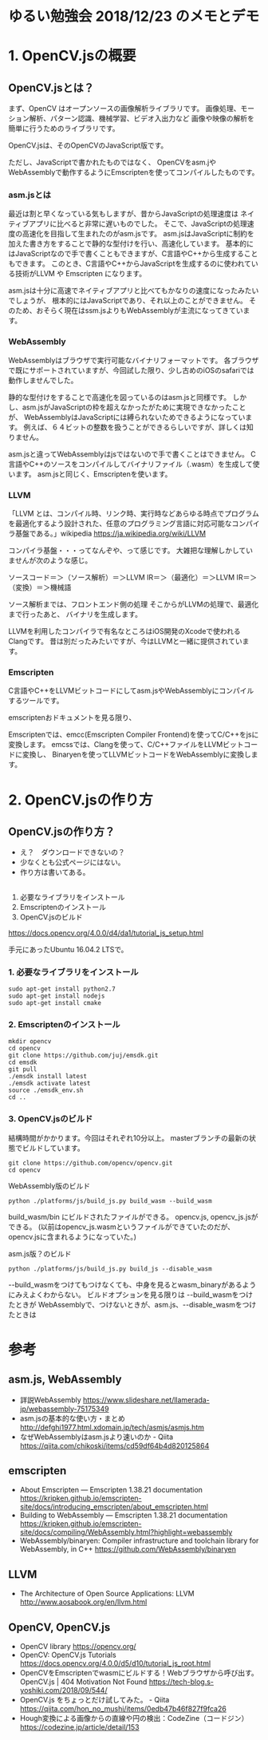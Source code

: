# ゆるい勉強会 2018/12/23 のメモとデモ

# 1. OpenCV.jsの概要

## OpenCV.jsとは？
まず、OpenCV はオープンソースの画像解析ライブラリです。
画像処理、モーション解析、パターン認識、機械学習、ビデオ入出力など
画像や映像の解析を簡単に行うためのライブラリです。

OpenCV.jsは、そのOpenCVのJavaScript版です。

ただし、JavaScriptで書かれたものではなく、
OpenCVをasm.jやWebAssemblyで動作するようにEmscriptenを使ってコンパイルしたものです。


### asm.jsとは
最近は割と早くなっている気もしますが、昔からJavaScriptの処理速度は
ネイティブアプリに比べると非常に遅いものでした。
そこで、JavaScriptの処理速度の高速化を目指して生まれたのがasm.jsです。
asm.jsはJavaScriptに制約を加えた書き方をすることで静的な型付けを行い、高速化しています。
基本的にはJavaScriptなので手で書くこともできますが、C言語やC++から生成することもできます。
このとき、C言語やC++からJavaScriptを生成するのに使われている技術がLLVM や Emscripten になります。

asm.jsは十分に高速でネイティブアプリと比べてもかなりの速度になったみたいでしょうが、
根本的にはJavaScriptであり、それ以上のことができません。
そのため、おそらく現在はssm.jsよりもWebAssemblyが主流になってきています。


### WebAssembly
WebAssemblyはブラウザで実行可能なバイナリフォーマットです。
各ブラウザで既にサポートされていますが、今回試した限り、少し古めのiOSのsafariでは動作しませんでした。

静的な型付けをすることで高速化を図っているのはasm.jsと同様です。
しかし、asm.jsがJavaScriptの枠を超えなかったがために実現できなかったことが、
WebAssemblyはJavaScriptには縛られないためできるようになっています。
例えば、６４ビットの整数を扱うことができるらしいですが、詳しくは知りません。

asm.jsと違ってWebAssemblyはjsではないので手で書くことはできません。
C言語やC++のソースをコンパイルしてバイナリファイル（.wasm）を生成して使います。
asm.jsと同じく、Emscriptenを使います。


### LLVM
「LLVM とは、コンパイル時、リンク時、実行時などあらゆる時点でプログラムを最適化するよう設計された、任意のプログラミング言語に対応可能なコンパイラ基盤である。」wikipedia https://ja.wikipedia.org/wiki/LLVM

コンパイラ基盤・・・ってなんぞや、って感じです。
大雑把な理解しかしていませんが次のような感じ。

ソースコード＝＞（ソース解析）＝＞LLVM IR＝＞（最適化）＝＞LLVM IR＝＞（変換）＝＞機械語

ソース解析までは、フロントエンド側の処理
そこからがLLVMの処理で、最適化まで行ったあと、
バイナリを生成します。

LLVMを利用したコンパイラで有名なところはiOS開発のXcodeで使われるClangです。
昔は別だったみたいですが、今はLLVMと一緒に提供されています。


### Emscripten
C言語やC++をLLVMビットコードにしてasm.jsやWebAssemblyにコンパイルするツールです。

emscriptenおドキュメントを見る限り、

Emscriptenでは、emcc(Emscripten Compiler Frontend)を使ってC/C++をjsに変換します。
emcssでは、Clangを使って、C/C++ファイルをLLVMビットコードに変換し、 Binaryenを使ってLLVMビットコードをWebAssemblyに変換します。


# 2. OpenCV.jsの作り方

## OpenCV.jsの作り方？

* え？　ダウンロードできないの？
* 少なくとも公式ページにはない。
* 作り方は書いてある。

## 

1. 必要なライブラリをインストール
2. Emscriptenのインストール
3. OpenCV.jsのビルド

https://docs.opencv.org/4.0.0/d4/da1/tutorial_js_setup.html


手元にあったUbuntu 16.04.2 LTSで。

### 1. 必要なライブラリをインストール

```
sudo apt-get install python2.7
sudo apt-get install nodejs
sudo apt-get install cmake
```

### 2. Emscriptenのインストール

```
mkdir opencv
cd opencv
git clone https://github.com/juj/emsdk.git
cd emsdk
git pull
./emsdk install latest
./emsdk activate latest
source ./emsdk_env.sh
cd ..
```


### 3. OpenCV.jsのビルド
結構時間がかかります。今回はそれぞれ10分以上。
masterブランチの最新の状態でビルドしています。

```
git clone https://github.com/opencv/opencv.git
cd opencv
```


WebAssembly版のビルド
```
python ./platforms/js/build_js.py build_wasm --build_wasm
```

build_wasm/bin にビルドされたファイルができる。
opencv.js, opencv_js.jsができる。
(以前はopencv_js.wasmというファイルができていたのだが、opencv.jsに含まれるようになっていた。)



asm.js版？のビルド
```
python ./platforms/js/build_js.py build_js --disable_wasm
```

--build_wasmをつけてもつけなくても、中身を見るとwasm_binaryがあるようにみえよくわからない。
ビルドオプションを見る限りは --build_wasmをつけたときが WebAssemblyで、つけないときが、asm.js、--disable_wasmをつけたときは



# 参考

## asm.js, WebAssembly
* 詳説WebAssembly https://www.slideshare.net/llamerada-jp/webassembly-75175349
* asm.jsの基本的な使い方・まとめ http://defghi1977.html.xdomain.jp/tech/asmjs/asmjs.htm
* なぜWebAssemblyはasm.jsより速いのか - Qiita https://qiita.com/chikoski/items/cd59df64b4d820125864

## emscripten
* About Emscripten — Emscripten 1.38.21 documentation https://kripken.github.io/emscripten-site/docs/introducing_emscripten/about_emscripten.html
* Building to WebAssembly — Emscripten 1.38.21 documentation https://kripken.github.io/emscripten-site/docs/compiling/WebAssembly.html?highlight=webassembly
* WebAssembly/binaryen: Compiler infrastructure and toolchain library for WebAssembly, in C++ https://github.com/WebAssembly/binaryen


## LLVM
* The Architecture of Open Source Applications: LLVM http://www.aosabook.org/en/llvm.html

## OpenCV, OpenCV.js
* OpenCV library https://opencv.org/
* OpenCV: OpenCV.js Tutorials https://docs.opencv.org/4.0.0/d5/d10/tutorial_js_root.html
* OpenCVをEmscriptenでwasmにビルドする！Webブラウザから呼び出す。OpenCV.js | 404 Motivation Not Found https://tech-blog.s-yoshiki.com/2018/09/544/
* OpenCV.js をちょっとだけ試してみた。 - Qiita https://qiita.com/hon_no_mushi/items/0edb47b46f827f9fca26
* Hough変換による画像からの直線や円の検出：CodeZine（コードジン） https://codezine.jp/article/detail/153


